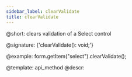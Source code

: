 ```yaml
---
sidebar_label: clearValidate
title: clearValidate
---          
```


@short: clears validation of a Select control

@signature: {'clearValidate(): void;'}

@example:
form.getItem("select").clearValidate();


@template: api_method
@descr:


